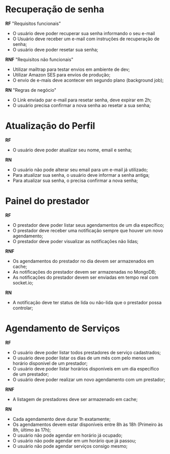 # Recuperação de senha

**RF** "Requisitos funcionais"

- O usuário deve poder recuperar sua senha informando o seu e-mail
- O Usuário deve receber um e-mail com instruções de recuperação de senha;
- O usuário deve poder resetar sua senha;

**RNF** "Requisitos não funcionais"

- Utilizar mailtrap para testar envios em ambiente de dev;
- Utilizar Amazon SES para envios de produção;
- O envio de e-mais deve acontecer em segundo plano (background job);

**RN** "Regras de negócio"

- O Link enviado par e-mail para resetar senha, deve expirar em 2h;
- O usuário precisa confirmar a nova senha ao resetar a sua senha;


# Atualização do Perfil

**RF**

- O usuário deve poder atualizar seu nome, email e senha;

**RN**

- O usuário não pode alterar seu email para um e-mail já utilizado;
- Para atualizar sua senha, o usuário deve informar a senha antiga;
- Para atualizar sua senha, o precisa confirmar a nova senha;


# Painel do prestador


**RF**

- O prestador deve poder listar seus agendamentos de um dia específico;
- O prestador deve receber uma notificação sempre que houver um novo agendamento;
- O prestador deve poder visualizar as notificações não lidas;

**RNF**

- Os agendamentos do prestador no dia devem ser armazenados em cache;
- As notificações do prestador devem ser armazenadas no MongoDB;
- As notificações do prestador devem ser enviadas em tempo real com socket.io;

**RN**

- A notificação deve ter status de lida ou não-lida que o prestador possa controlar;


# Agendamento de Serviços

**RF**

- O usuário deve poder listar todos prestadores de serviço cadastrados;
- O usuário deve poder listar os dias de um mês com pelo menos um horário disponível de um prestador;
- O usuário deve poder listar horários disponíveis em um dia específico de um prestador;
- O usuário deve poder realizar um novo agendamento com um prestador;

**RNF**

- A listagem de prestadores deve ser armazenado em cache;

**RN**

- Cada agendamento deve durar 1h exatamente;
- Os agendamentos devem estar disponíveis entre 8h às 18h (Primeiro às 8h, ùltimo às 17h);
- O usuário não pode agendar em horário já ocupado;
- O usuário não pode agendar em um horário que já passou;
- O usuário não pode agendar serviços consigo mesmo;
